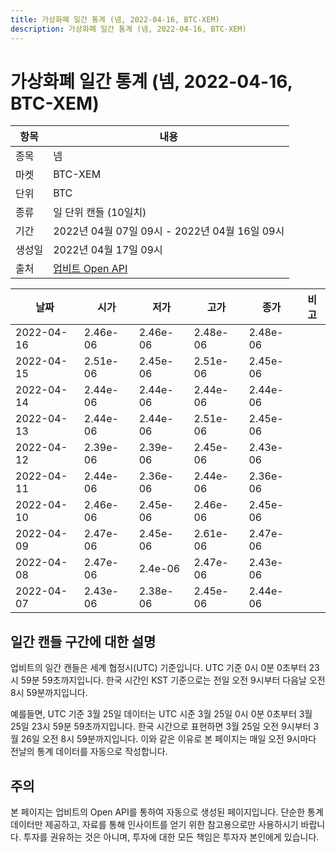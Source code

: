 ```yaml
---
title: 가상화폐 일간 통계 (넴, 2022-04-16, BTC-XEM)
description: 가상화폐 일간 통계 (넴, 2022-04-16, BTC-XEM)
---
```



가상화폐 일간 통계 (넴, 2022-04-16, BTC-XEM)
===

|항목|내용|
|--|--|
|종목|넴|
|마켓|BTC-XEM|
|단위|BTC|
|종류|일 단위 캔들 (10일치)|
|기간|2022년 04월 07일 09시 - 2022년 04월 16일 09시|
|생성일|2022년 04월 17일 09시|
|출처|[업비트 Open API](https://docs.upbit.com)|


|날짜|시가|저가|고가|종가|비고|
|--|--|--|--|--|--|
|2022-04-16|2.46e-06|2.46e-06|2.48e-06|2.48e-06|    |
|2022-04-15|2.51e-06|2.45e-06|2.51e-06|2.45e-06|    |
|2022-04-14|2.44e-06|2.44e-06|2.44e-06|2.44e-06|    |
|2022-04-13|2.44e-06|2.44e-06|2.51e-06|2.45e-06|    |
|2022-04-12|2.39e-06|2.39e-06|2.45e-06|2.43e-06|    |
|2022-04-11|2.44e-06|2.36e-06|2.44e-06|2.36e-06|    |
|2022-04-10|2.46e-06|2.45e-06|2.46e-06|2.45e-06|    |
|2022-04-09|2.47e-06|2.45e-06|2.61e-06|2.47e-06|    |
|2022-04-08|2.47e-06|2.4e-06|2.47e-06|2.43e-06|    |
|2022-04-07|2.43e-06|2.38e-06|2.45e-06|2.44e-06|    |


일간 캔들 구간에 대한 설명
---


업비트의 일간 캔들은 세계 협정시(UTC) 기준입니다. 
UTC 기준 0시 0분 0초부터 23시 59분 59초까지입니다. 
한국 시간인 KST 기준으로는 전일 오전 9시부터 다음날 오전 8시 59분까지입니다. 


예를들면, UTC 기준 3월 25일 데이터는 UTC 시준 3월 25일 0시 0분 0초부터 3월 25일 23시 59분 59초까지입니다. 
한국 시간으로 표현하면 3월 25일 오전 9시부터 3월 26일 오전 8시 59분까지입니다. 
이와 같은 이유로 본 페이지는 매일 오전 9시마다 전날의 통계 데이터를 자동으로 작성합니다. 


주의
---


본 페이지는 업비트의 Open API를 통하여 자동으로 생성된 페이지입니다. 
단순한 통계 데이터만 제공하고, 자료를 통해 인사이트를 얻기 위한 참고용으로만 사용하시기 바랍니다. 
투자를 권유하는 것은 아니며, 투자에 대한 모든 책임은 투자자 본인에게 있습니다. 
